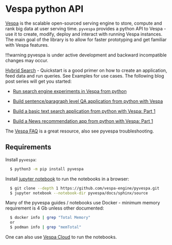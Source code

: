 # Vespa python API

[Vespa](https://vespa.ai/) is the scalable open-sourced serving engine to store, compute and rank big data at user serving time. `pyvespa` provides a python API to Vespa - use it to create, modify, deploy and interact with running Vespa instances. The main goal of the library is to allow for faster prototyping and get familiar with Vespa features.

!!!warning
    pyvespa is under active development and backward incompatible changes may occur.

[Hybrid Search](getting-started-pyvespa.ipynb) - Quickstart is a good primer on how to create an application, feed data and run queries. See Examples for use cases. The following blog post series will get you started:

* [Run search engine experiments in Vespa from python](https://blog.vespa.ai/run-search-engine-experiments-in-Vespa-from-python/)

* [Build sentence/paragraph level QA application from python with Vespa](https://blog.vespa.ai/build-qa-app-from-python-with-vespa/)

* [Build a basic text search application from python with Vespa: Part 1](https://blog.vespa.ai/build-basic-text-search-app-from-python-with-vespa/)

* [Build a News recommendation app from python with Vespa: Part 1](https://blog.vespa.ai/build-news-search-app-from-python-with-vespa/)

The [Vespa FAQ](https://docs.vespa.ai/en/faq.html) is a great resource, also see pyvespa troubleshooting.

## Requirements

Install ``pyvespa``:

```bash
  $ python3 -m pip install pyvespa
```

Install [jupyter notebook](https://jupyter.org/install#jupyter-notebook) to run the notebooks in a browser:

```bash
  $ git clone --depth 1 https://github.com/vespa-engine/pyvespa.git
  $ jupyter notebook --notebook-dir pyvespa/docs/sphinx/source
```
Many of the pyvespa guides / notebooks use Docker -
minimum memory requirement is 4 Gb unless other documented:

```bash
  $ docker info | grep "Total Memory"
  or
  $ podman info | grep "memTotal"
```

One can also use [Vespa Cloud](getting-started-pyvespa-cloud) to run the notebooks.